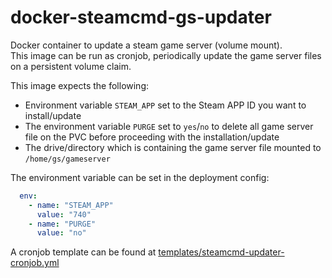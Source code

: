 # docker-steamcmd-gs-updater
Docker container to update a steam game server (volume mount).  
This image can be run as cronjob, periodically update the game server files on a persistent volume claim.  

This image expects the following:
- Environment variable `STEAM_APP` set to the Steam APP ID you want to install/update
- The environment variable `PURGE` set to `yes`/`no` to delete all game server file on the PVC before proceeding with the installation/update  
- The drive/directory which is containing the game server file mounted to `/home/gs/gameserver`

The environment variable can be set in the deployment config:  
```yaml
  env:
    - name: "STEAM_APP"
      value: "740"
    - name: "PURGE"
      value: "no"
```

A cronjob template can be found at [templates/steamcmd-updater-cronjob.yml](templates/steamcmd-updater-cronjob.yml)
